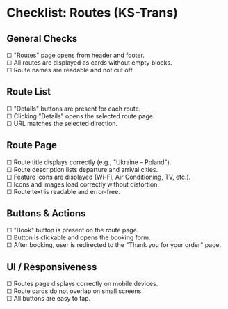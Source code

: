 # Checklist: Routes (KS-Trans)

## General Checks
☐ "Routes" page opens from header and footer.  
☐ All routes are displayed as cards without empty blocks.  
☐ Route names are readable and not cut off.

## Route List
☐ "Details" buttons are present for each route.  
☐ Clicking "Details" opens the selected route page.  
☐ URL matches the selected direction.

## Route Page
☐ Route title displays correctly (e.g., "Ukraine – Poland").  
☐ Route description lists departure and arrival cities.  
☐ Feature icons are displayed (Wi-Fi, Air Conditioning, TV, etc.).  
☐ Icons and images load correctly without distortion.  
☐ Route text is readable and error-free.

## Buttons & Actions
☐ "Book" button is present on the route page.  
☐ Button is clickable and opens the booking form.  
☐ After booking, user is redirected to the "Thank you for your order" page.

## UI / Responsiveness
☐ Routes page displays correctly on mobile devices.  
☐ Route cards do not overlap on small screens.  
☐ All buttons are easy to tap.






